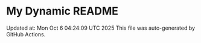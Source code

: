 # My Dynamic README
Updated at: Mon Oct  6 04:24:09 UTC 2025
This file was auto-generated by GitHub Actions.
